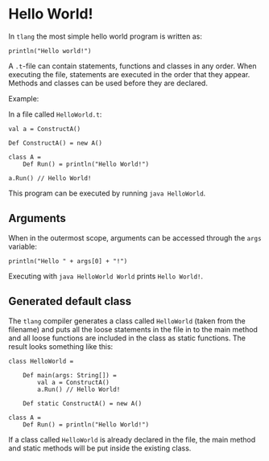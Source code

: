 # Hello World!
In `tlang` the most simple hello world program is written as:

```tlang
println("Hello world!")
```

A `.t`-file can contain statements, functions and classes in any order. When executing the file, statements
are executed in the order that they appear. Methods and classes can be used before they are declared.

Example:

In a file called `HelloWorld.t`:
```tlang
val a = ConstructA()

Def ConstructA() = new A() 

class A = 
	Def Run() = println("Hello World!") 

a.Run() // Hello World!
```

This program can be executed by running `java HelloWorld`.

## Arguments

When in the outermost scope, arguments can be accessed through the `args` variable:

```tlang
println("Hello " + args[0] + "!") 
```

Executing with `java HelloWorld World` prints `Hello World!`.


## Generated default class

The `tlang` compiler generates a class called `HelloWorld` (taken from the filename) and puts all the 
loose statements in the file in to the main method and all loose functions are included in the class 
as static functions. The result looks something like this:

```tlang
class HelloWorld = 

	Def main(args: String[]) =
		val a = ConstructA()
		a.Run() // Hello World!

	Def static ConstructA() = new A() 

class A = 
	Def Run() = println("Hello World!")
```

If a class called `HelloWorld` is already declared in the file, the main method and static methods
will be put inside the existing class.
